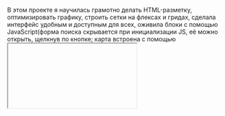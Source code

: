В этом проекте я научилась грамотно делать HTML-разметку, оптимизировать графику, строить сетки на флексах и гридах, сделала интерфейс удобным и доступным для всех, оживила блоки с помощью JavaScript(форма поиска скрывается при инициализации JS, её можно открыть, щелкнув по кнопке; карта встроена с помощью <iframe>). Элементы страниц соответствуют макету по Pixel Perfect. 
  
  
Репозиторий создан для обучения на профессиональном онлайн‑курсе «[HTML и CSS. Профессиональная вёрстка сайтов](https://htmlacademy.ru/intensive/htmlcss)» от [HTML Academy](https://htmlacademy.ru).
